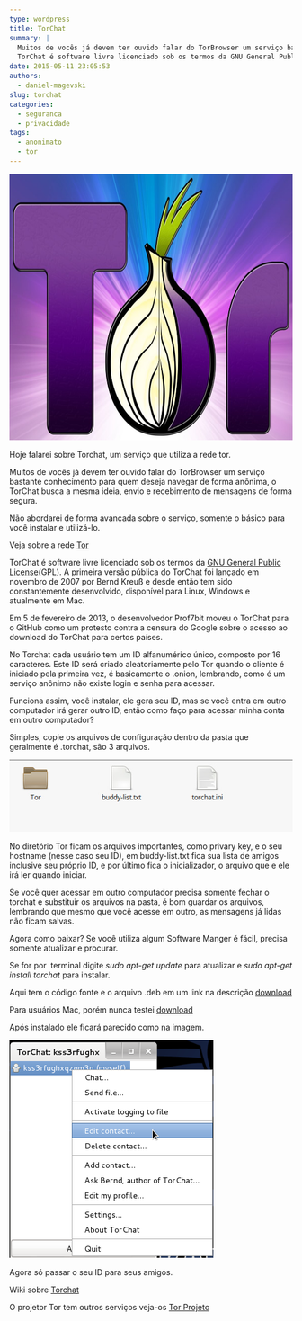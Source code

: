 ```yaml
---
type: wordpress
title: TorChat
summary: |
  Muitos de vocês já devem ter ouvido falar do TorBrowser um serviço bastante conhecimento para quem deseja navegar de forma anônima, o TorChat busca a mesma ideia, envio e recebimento de mensagens de forma segura.
  TorChat é software livre licenciado sob os termos da GNU General Public License(GPL). A primeira versão pública do TorChat foi lançado em novembro de 2007 por Bernd Kreuß e desde então tem sido constantemente desenvolvido, disponível para Linux, Windows e atualmente em Mac.
date: 2015-05-11 23:05:53
authors:
  - daniel-magevski
slug: torchat
categories:
  - seguranca
  - privacidade
tags:
  - anonimato
  - tor
---
```


<a href="/images/wp-content/uploads/2015/05/torchat1.jpg"><img class="alignnone  wp-image-2141" src="/images/wp-content/uploads/2015/05/torchat1.jpg" alt="torchat1" width="773" height="474" /></a>

Hoje falarei sobre Torchat, um serviço que utiliza a rede tor.

Muitos de vocês já devem ter ouvido falar do TorBrowser um serviço bastante conhecimento para quem deseja navegar de forma anônima, o TorChat busca a mesma ideia, envio e recebimento de mensagens de forma segura.

Não abordarei de forma avançada sobre o serviço, somente o básico para você instalar e utilizá-lo.

Veja sobre a rede <a href="//pt.wikipedia.org/wiki/Tor_%28rede_de_anonimato%29" target="_blank">Tor</a>

TorChat é software livre licenciado sob os termos da <a href="//pt.wikipedia.org/wiki/GNU_General_Public_License" target="_blank">GNU General Public License</a>(GPL). A primeira versão pública do TorChat foi lançado em novembro de 2007 por Bernd Kreuß e desde então tem sido constantemente desenvolvido, disponível para Linux, Windows e atualmente em Mac.

Em 5 de fevereiro de 2013, o desenvolvedor Prof7bit moveu o TorChat para o GitHub como um protesto contra a censura do Google sobre o acesso ao download do TorChat para certos países.

No Torchat cada usuário tem um ID alfanumérico único, composto por 16 caracteres. Este ID será criado aleatoriamente pelo Tor quando o cliente é iniciado pela primeira vez, é basicamente o .onion, lembrando, como é um serviço anônimo não existe login e senha para acessar.

Funciona assim, você instalar, ele gera seu ID, mas se você entra em outro computador irá gerar outro ID, então como faço para acessar minha conta em outro computador?

Simples, copie os arquivos de configuração dentro da pasta que geralmente é .torchat, são 3 arquivos.

<a href="/images/wp-content/uploads/2015/05/torchat2.jpg"><img class="alignnone size-full wp-image-2140" src="/images/wp-content/uploads/2015/05/torchat2.jpg" alt="torchat2" width="512" height="129" /></a>

No diretório Tor ficam os arquivos importantes, como privary key, e o seu hostname (nesse caso seu ID), em buddy-list.txt fica sua lista de amigos inclusive seu próprio ID, e por último fica o inicializador, o arquivo que e ele irá ler quando iniciar.

Se você quer acessar em outro computador precisa somente fechar o torchat e substituir os arquivos na pasta, é bom guardar os arquivos, lembrando que mesmo que você acesse em outro, as mensagens já lidas não ficam salvas.

Agora como baixar? Se você utiliza algum Software Manger é fácil, precisa somente atualizar e procurar.

Se for por  terminal digite <em>sudo apt-get update</em> para atualizar e <em>sudo apt-get install torchat</em> para instalar.

Aqui tem o código fonte e o arquivo .deb em um link na descrição <a href="//github.com/prof7bit/TorChat" target="_blank">download</a>

Para usuários Mac, porém nunca testei <a href="//www.sourcemac.com/?page=torchat" target="_blank">download</a>

Após instalado ele ficará parecido como na imagem.

<a href="/images/wp-content/uploads/2015/05/torchat3.png"><img class="alignnone size-full wp-image-2139" src="/images/wp-content/uploads/2015/05/torchat3.png" alt="torchat3" width="363" height="388" /></a>

Agora só passar o seu ID para seus amigos.

Wiki sobre <a href="//en.wikipedia.org/wiki/TorChat" target="_blank">Torchat </a>

O projetor Tor tem outros serviços veja-os <a href="//www.torproject.org/projects/projects.html.en" target="_blank">Tor Projetc</a>

&nbsp;
